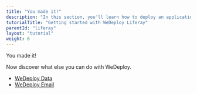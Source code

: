 ```yaml
---
title: "You made it!"
description: "In this section, you'll learn how to deploy an application using WeDeploy Liferay."
tutorialTitle: "Getting started with WeDeploy Liferay"
parentId: "liferay"
layout: "tutorial"
weight: 6
---
```


<div class="notfound">
	<div class="notfound-icon">
		<span class="icon-16-thumb-up"></span>
	</div>
	<p class="notfound-text">You made it!</p>
	<p>Now discover what else you can do with WeDeploy.</p>
	<ul class="checklist">
		<li><a href="/tutorials/data-web/get-started.html">WeDeploy Data</a></li>
		<li><a href="/tutorials/email-web/get-started.html">WeDeploy Email</a></li>
	</ul>
</div>
